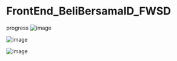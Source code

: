 # FrontEnd_BeliBersamaID_FWSD
progress
![image](https://github.com/zcdanny/FrontEnd_BeliBersamaID_FWSD/assets/100658079/4b450661-efa5-4753-b3d6-a5cae0bcbed2)

![image](https://github.com/zcdanny/FrontEnd_BeliBersamaID_FWSD/assets/100658079/e3d9f2b5-231d-4c7c-9d5e-6d3d26f31c93)

![image](https://github.com/zcdanny/FrontEnd_BeliBersamaID_FWSD/assets/100658079/719e2e6e-c401-4cd9-95d6-7ab3ef36b5c5)


